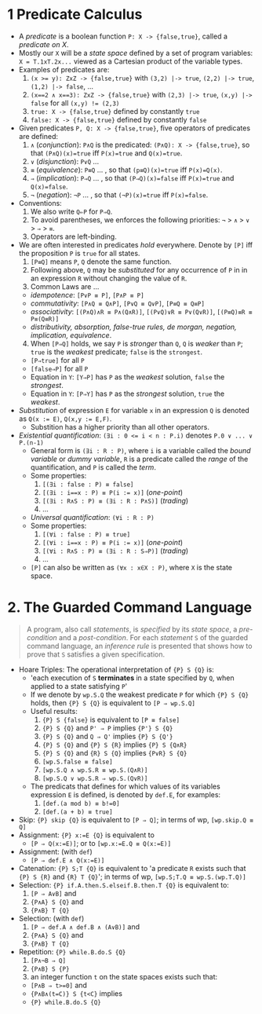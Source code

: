 # 1 Predicate Calculus

- A *predicate* is a boolean function `P: X -> {false,true}`, called a *predicate on X*.
- Mostly our `X` will be a *state space* defined by a set of program variables:
  `X = Τ.1xΤ.2x...` viewed as a Cartesian product of the variable types.
- Examples of predicates are:
  1. `(x >= y): ZxZ -> {false,true}` with `(3,2) |-> true`, `(2,2) |-> true`, `(1,2) |-> false`, ...
  2. `(x==2 ∧ x==3): ZxZ -> {false,true}` with `(2,3) |-> true`, `(x,y) |-> false` for all `(x,y) != (2,3)`
  3. `true: X -> {false,true}` defined by constantly `true`
  3. `false: X -> {false,true}` defined by constantly `false`
- Given predicates `P, Q: X -> {false,true}`, five operators of predicates are defined:
  1. `∧` (*conjunction*): `P∧Q` is the predicated: `(P∧Q): X -> {false,true}`, so that `(P∧Q)(x)=true` iff `P(x)=true` and `Q(x)=true`.
  2. `∨` (*disjunction*): `P∨Q` ...
  3. `≡` (*equivalence*): `P≡Q` ...                                   , so that `(p≡Q)(x)=true` iff `P(x)=Q(x)`.
  4. `⇒` (*implication*): `P⇒Q` ...                                   , so that `(P⇒Q)(x)=false` iff `P(x)=true` and `Q(x)=false`.
  5. `¬` (*negation*):    `¬P`  ...                                   , so that `(¬P)(x)=true`  iff `P(x)=false`.
- Conventions:
  1. We also write `Q⇐P` for `P⇒Q`.
  2. To avoid parentheses, we enforces the following priorities: `¬` > `∧` > `∨` > `⇒` > `≡`.
  3. Operators are left-binding.
- We are often interested in predicates _*hold*_ everywhere. Denote by `[P]` iff the proposition `P` is `true` for all states.
  1. `[P≡Q]` means `P`, `Q` denote the same function.
  2. Following above, `Q` may be *substituted* for any occurrence of `P` in in an expression `R` without changing the value of `R`.
  3. Common Laws are ...
    - *idempotence*: `[P∨P ≡ P]`, `[P∧P ≡ P]`
    - *commutativity*: `[P∧Q ≡ Q∧P]`, `[P∨Q ≡ Q∨P]`, `[P≡Q ≡ Q≡P]`
    - *associativity*: `[(P∧Q)∧R ≡ P∧(Q∧R)]`, `[(P∨Q)∨R ≡ P∨(Q∨R)]`,  `[(P≡Q)≡R ≡ P≡(Q≡R)]`
    - *distributivity, absorption, false-true rules, de morgan, negation, implication, equivalence*.
  4. When `[P⇒Q]` holds, we say `P` is *stronger* than `Q`, `Q` is *weaker* than `P`; `true` is the *weakest* predicate; `false` is the `strongest`.
    - `[P⇒true]` for all `P`
    - `[false⇒P]` for all `P`
    - Equation in `Y`: `[Y⇒P]` has `P` as the *weakest* solution, `false` the *strongest*.
    - Equation in `Y`: `[P⇒Y]` has `P` as the *strongest* solution, `true` the *weakest*.
- *Substitution* of expression `E` for variable `x` in an expression `Q` is denoted as `Q(x := E)`, `Q(x,y := E,F)`.
  * Substition has a higher priority than all other operators.
- *Existential quantification*: `(∃i : 0 <= i < n : P.i)` denotes `P.0 ∨ ... ∨ P.(n-1)`
  * General form is `(∃i : R : P)`, where `i` is a variable called the *bound variable* or *dummy variable*, `R` is a predicate called the *range* of the quantification, and `P` is called the *term*.
  * Some properties:
    1. `[(∃i : false : P) ≡ false]`
    2. `[(∃i : i==x : P) ≡ P(i := x)]` (*one-point*)
    3. `[(∃i : R∧S : P) ≡ (∃i : R : P∧S)]` (*trading*)
    4. ...
  * *Universal quantification*: `(∀i : R : P)`
  * Some properties:
    1. `[(∀i : false : P) ≡ true]`
    2. `[(∀i : i==x : P) ≡ P(i := x)]` (*one-point*)
    3. `[(∀i : R∧S : P) ≡ (∃i : R : S⇒P)]` (*trading*)
    4. ...
  * `[P]` can also be written as `(∀x : x∈X : P)`, where `X` is the state space.

# 2. The Guarded Command Language

> A program, also call *statements*, is _*specified*_ by its *state space*, a *pre-condition* and a *post-condition*.
> For each *statement* `S` of the guarded command language, an *inference rule* is presented that shows how to prove that `S` satisfies a given specification.

- Hoare Triples: The operational interpretation of `{P} S {Q}` is:
  * 'each execution of `S` **terminates** in a state specified by `Q`, when applied to a state satisfying `P`'
  * If we denote by `wp.S.Q` the weakest predicate `P` for which `{P} S {Q}` holds, then `{P} S {Q}` is equivalent to `[P ⇒ wp.S.Q]`
  * Useful results:
    1. `{P} S {false}` is equivalent to `[P ≡ false]`
    2. `{P} S {Q}` and `P' ⇒ P` implies `{P'} S {Q}`
    3. `{P} S {Q}` and `Q ⇒ Q'` implies `{P} S {Q'}`
    4. `{P} S {Q}` and `{P} S {R}` implies `{P} S {Q∧R}`
    5. `{P} S {Q}` and `{R} S {Q}` implies `{P∨R} S {Q}`
    6. `[wp.S.false ≡ false]`
    7. `[wp.S.Q ∧ wp.S.R ≡ wp.S.(Q∧R)]`
    8. `[wp.S.Q ∨ wp.S.R ⇒ wp.S.(Q∨R)]`
  * The predicats that defines for which values of its variables expression `E` is defined, is denoted by `def.E`, for examples:
    1. `[def.(a mod b) ≡ b!=0]`
    2. `[def.(a + b) ≡ true]`
- Skip: `{P} skip {Q}` is equivalent to `[P ⇒ Q]`; in terms of wp, `[wp.skip.Q ≡ Q]`
- Assignment: `{P} x:=E {Q}` is equivalent to
  * `[P ⇒ Q(x:=E)]`; or to `[wp.x:=E.Q ≡ Q(x:=E)]`
- Assignment: (with `def`)
  * `[P ⇒ def.E ∧ Q(x:=E)]`
- Catenation: `{P} S;T {Q}` is equivalent to 'a predicate `R` exists such that `{P} S {R}` and `{R} T {Q}`'; in terms of wp, `[wp.S;T.Q ≡ wp.S.(wp.T.Q)]`
- Selection: `{P} if.A.then.S.elseif.B.then.T {Q}` is equivalent to:
  1. `[P ⇒ A∨B]` and
  2. `{P∧A} S {Q}` and
  3. `{P∧B} T {Q}`
- Selection: (with `def`)
  1. `[P ⇒ def.A ∧ def.B ∧ (A∨B)]` and
  2. `{P∧A} S {Q}` and
  3. `{P∧B} T {Q}`
- Repetition: `{P} while.B.do.S {Q}`
  1. `[P∧¬B ⇒ Q]`
  2. `{P∧B} S {P}`
  3. an integer function `t` on the state spaces exists such that:
    * `[P∧B ⇒ t>=0]` and
    * `{P∧B∧(t=C)} S {t<C}` implies
    * `{P} while.B.do.S {Q}`

